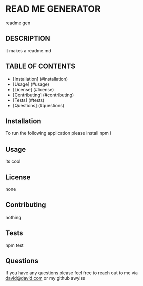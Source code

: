 # READ ME GENERATOR
readme gen
## DESCRIPTION
it makes a readme.md
## TABLE OF CONTENTS
* [Installation] (#installation)
* [Usage] (#usage)
* [License] (#license)
* [Contributing] (#contributing)
* [Tests] (#tests)
* [Questions] (#questions)

## Installation

To run the following application please install npm i

## Usage

its cool

## License

none

## Contributing

nothing

## Tests

npm test

## Questions

If you have any questions please feel free to reach out to me via david@david.com or my github awyiss